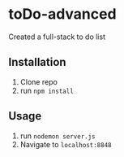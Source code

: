 # toDo-advanced
Created a full-stack to do list

## Installation

1. Clone repo
2. run `npm install`

## Usage

1. run `nodemon server.js`
2. Navigate to `localhost:8848`
